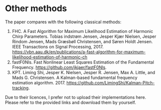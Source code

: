 # Other methods

The paper compares with the following classical methods:

1. FHC. A Fast Algorithm for Maximum Likelihood Estimation of Harmonic Chirp Parameters. Tobias indstrøm Jensen, Jesper Kjær Nielsen, Jesper Rindom Jensen, Mads Græsbøll Christensen, and Søren Holdt Jensen. IEEE Transactions on Signal Processing, 2017. https://vbn.aau.dk/en/publications/a-fast-algorithm-for-maximum-likelihood-estimation-of-harmonic-ch
2. fastF0Nls. Fast Nonlinear Least Squares Estimation of the Fundamental Frequency. https://github.com/jkjaer/fastF0Nls.
3. KPT. Liming Shi, Jesper K. Nielsen, Jesper R. Jensen, Max A. Little, and Mads G. Christensen. A Kalman-based fundamental frequency estimation algorithm. 2017. https://github.com/LimingShi/Kalman-Pitch-tracking.

Due to their licences, I prefer not to upload their implementations here. Please refer to the provided links and download them by yourself.
